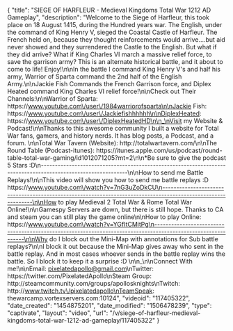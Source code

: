 {
    "title": "SIEGE OF HARFLEUR - Medieval Kingdoms Total War 1212 AD Gameplay",
    "description": "Welcome to the Siege of Harfleur, this took place on 18 August 1415,  during the Hundred years war. The English, under the command of King Henry V, sieged the Coastal Castle of Harfleur. The French held on, because they thought reinforcements would arrive....but aid never showed and they surrendered the Castle to the English.  But what if they did arrive? What if King Charles VI march a massive relief force, to save the garrison army? This is an alternate historical battle, and it about to come to life! Enjoy!\n\nIn the battle I command King Henry V's and half his army, Warrior of Sparta command the 2nd half of the English Army.\n\nJackie Fish Commands the French Garrison force, and Diplex Heated command King Charles VI relief force!\n\nCheck out Their Channels:\n\nWarrior of Sparta: https:\/\/www.youtube.com\/user\/1984warriorofsparta\n\nJackie Fish: https:\/\/www.youtube.com\/user\/Jackiefishhhhhh\n\nDiplexHeated: https:\/\/www.youtube.com\/user\/DiplexHeatedHD\n\n_\nVisit my Website & Podcast!\n\nThanks to this awesome community I built a website for Total War fans, gamers, and history nerds.  It has blog posts, a Podcast, and a forum.  \n\nTotal War Tavern (Website): http:\/\/totalwartavern.com\/\n\nThe Round Table (Podcast-itunes): https:\/\/itunes.apple.com\/us\/podcast\/round-table-total-war-gaming\/id1012071205?mt=2\n\n*Be sure to give the podcast 5 Stars :D\n-------------------------------------------------------------------------------------------------------------\n\nHow to send me Battle Replays!\n\nThis video will show you how to send me battle replays :D https:\/\/www.youtube.com\/watch?v=7nG3uZoDkCU\n-------------------------------------------------------------------------------------------------------------\n\nHow to play Medieval 2 Total War & Rome Total War Online!\n\nGamespy Servers are down, but there is still hope.  Thanks to CA and steam you can still play the game online\n\nHow to play Online: https:\/\/www.youtube.com\/watch?v=YGfItCMitPg\n-------------------------------------------------------------------------------------------------------------\n\nWhy do I block out the Mini-Map with annotations for Sub battle replays?\n\nI block it out because the Mini-Map gives away who sent in the battle replay.  And in most cases whoever sends in the battle replay wins the battle.  So I block it to keep it a surprise :D  \n\n_\n\nConnect With me!\n\nEmail: pixelatedapollo@gmail.com\nTwitter: https:\/\/twitter.com\/PixelatedApollo\nSteam Group:  http:\/\/steamcommunity.com\/groups\/apollosknights\nTwitch: http:\/\/www.twitch.tv\/pixelatedapollo\nTeamSpeak: thewarcamp.vortexservers.com:10124",
    "videoid": "117405322",
    "date_created": "1454875201",
    "date_modified": "1506478239",
    "type": "captivate",
    "layout": "video",
    "url": "\/v\/siege-of-harfleur-medieval-kingdoms-total-war-1212-ad-gameplay\/117405322"
}